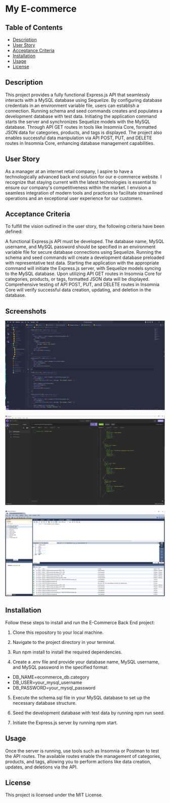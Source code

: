 # My E-commerce

## Table of Contents

- [Description](#description)
- [User Story](#user-story)
- [Acceptance Criteria](#acceptance-criteria)
- [Installation](#installation)
- [Usage](#usage)
- [License](#license)

## Description

This project provides a fully functional Express.js API that seamlessly interacts with a MySQL database using Sequelize. By configuring database credentials in an environment variable file, users can establish a connection. Running schema and seed commands creates and populates a development database with test data. Initiating the application command starts the server and synchronizes Sequelize models with the MySQL database. Through API GET routes in tools like Insomnia Core, formatted JSON data for categories, products, and tags is displayed. The project also enables successful data manipulation via API POST, PUT, and DELETE routes in Insomnia Core, enhancing database management capabilities.

## User Story

As a manager at an internet retail company, I aspire to have a technologically advanced back end solution for our e-commerce website. I recognize that staying current with the latest technologies is essential to ensure our company's competitiveness within the market. I envision a seamless integration of modern tools and practices to facilitate streamlined operations and an exceptional user experience for our customers.

## Acceptance Criteria

To fulfill the vision outlined in the user story, the following criteria have been defined:

A functional Express.js API must be developed.
The database name, MySQL username, and MySQL password should be specified in an environment variable file for secure database connections using Sequelize.
Running the schema and seed commands will create a development database preloaded with representative test data.
Starting the application with the appropriate command will initiate the Express.js server, with Sequelize models syncing to the MySQL database.
Upon utilizing API GET routes in Insomnia Core for categories, products, or tags, formatted JSON data will be displayed.
Comprehensive testing of API POST, PUT, and DELETE routes in Insomnia Core will verify successful data creation, updating, and deletion in the database.

## Screenshots

![Alt text](image.png)

![Alt text](image-1.png)

![Alt text](image-2.png)

## Installation

Follow these steps to install and run the E-Commerce Back End project:

1. Clone this repository to your local machine.

2. Navigate to the project directory in your terminal.

3. Run npm install to install the required dependencies.

4. Create a .env file and provide your database name, MySQL username, and MySQL password in the specified format:

- DB_NAME=ecommerce_db.category
- DB_USER=your_mysql_username
- DB_PASSWORD=your_mysql_password

5. Execute the schema.sql file in your MySQL database to set up the necessary database structure.

6. Seed the development database with test data by running npm run seed.

7. Initiate the Express.js server by running npm start.

## Usage

Once the server is running, use tools such as Insomnia or Postman to test the API routes. The available routes enable the management of categories, products, and tags, allowing you to perform actions like data creation, updates, and deletions via the API.

## License

This project is licensed under the MIT License.
